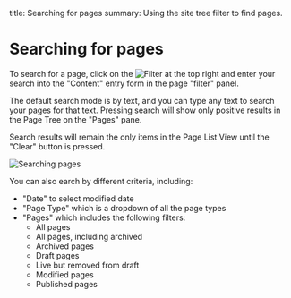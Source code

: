 title: Searching for pages
summary: Using the site tree filter to find pages.

# Searching for pages

To search for a page, click on the ![Filter](/_images/filter.png) at the top right and enter your search into the "Content" entry form in the page "filter" panel.

The default search mode is by text, and you can type any text to search your pages for that text. Pressing search will show only positive results in the Page Tree on the "Pages" pane.

Search results will remain the only items in the Page List View until the "Clear" button is pressed.

![Searching pages](/_images/searching-pages.jpg)

You can also earch by different criteria, including:
* "Date" to select modified date
* "Page Type" which is a dropdown of all the page types
* "Pages" which includes the following filters:
  * All pages
  * All pages, including archived
  * Archived pages
  * Draft pages
  * Live but removed from draft
  * Modified pages
  * Published pages
